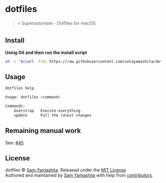 # dotfiles

> :zap: Superautomate - Dotfiles for macOS

## Install

**Using Git and then run the install script**

```bash
sh -c "$(curl -fsSL https://raw.githubusercontent.com/sotayamashita/dotfiles/main/bin/dotfiles) bootstrap"
```

## Usage

```bash
dotfiles help
```

```bash
Usage: dotfiles <command>

Commands:
    bootstrap   Execute everything
    update      Pull the latest changes
```

## Remaining manual work

See: [#45](https://github.com/sotayamashita/dotfiles/issues/45)

## License

dotfiles © [Sam Yamashita](https://twitter.com/sota0805). Released under the [MIT License](LICENSE)<br/>
Authored and maintained by [Sam Yamashita](https://twitter.com/sota0805) with help from [contributors](https://github.com/sotayamashita/dotfiles/contributors).
